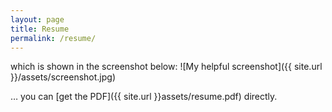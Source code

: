 ```yaml
---
layout: page
title: Resume
permalink: /resume/
---
```


which is shown in the screenshot below:
![My helpful screenshot]({{ site.url }}/assets/screenshot.jpg)



… you can [get the PDF]({{ site.url }}assets/resume.pdf) directly.